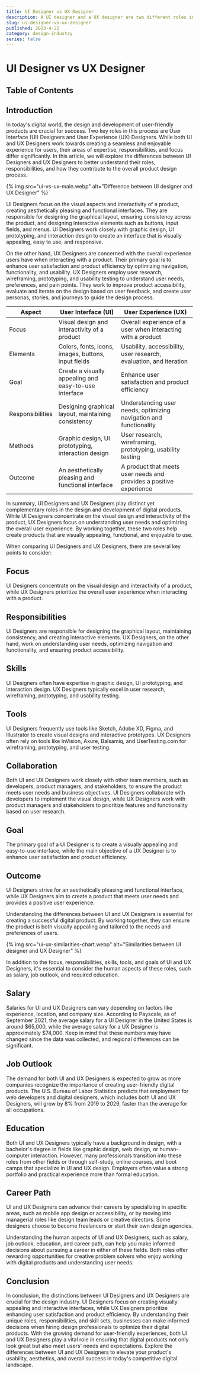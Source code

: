 ```yaml
---
title: UI Designer vs UX Designer
description: A UI designer and a UX designer are two different roles in the design industry. But what are the differences between them? Let's find out.
slug: ui-designer-vs-ux-designer
published: 2023-4-22
category: design-industry
series: false
---
```


# UI Designer vs UX Designer

## Table of Contents

## Introduction

In today's digital world, the design and development of user-friendly products are crucial for success. Two key roles in this process are User Interface (UI) Designers and User Experience (UX) Designers. While both UI and UX Designers work towards creating a seamless and enjoyable experience for users, their areas of expertise, responsibilities, and focus differ significantly. In this article, we will explore the differences between UI Designers and UX Designers to better understand their roles, responsibilities, and how they contribute to the overall product design process.

{% img src="ui-vs-ux-main.webp" alt="Difference between UI designer and UX Designer" %}

UI Designers focus on the visual aspects and interactivity of a product, creating aesthetically pleasing and functional interfaces. They are responsible for designing the graphical layout, ensuring consistency across the product, and designing interactive elements such as buttons, input fields, and menus. UI Designers work closely with graphic design, UI prototyping, and interaction design to create an interface that is visually appealing, easy to use, and responsive.

On the other hand, UX Designers are concerned with the overall experience users have when interacting with a product. Their primary goal is to enhance user satisfaction and product efficiency by optimizing navigation, functionality, and usability. UX Designers employ user research, wireframing, prototyping, and usability testing to understand user needs, preferences, and pain points. They work to improve product accessibility, evaluate and iterate on the design based on user feedback, and create user personas, stories, and journeys to guide the design process.

| Aspect           | User Interface (UI)                                   | User Experience (UX)                                               |
| ---------------- | ----------------------------------------------------- | ------------------------------------------------------------------ |
| Focus            | Visual design and interactivity of a product          | Overall experience of a user when interacting with a product       |
| Elements         | Colors, fonts, icons, images, buttons, input fields   | Usability, accessibility, user research, evaluation, and iteration |
| Goal             | Create a visually appealing and easy-to-use interface | Enhance user satisfaction and product efficiency                   |
| Responsibilities | Designing graphical layout, maintaining consistency   | Understanding user needs, optimizing navigation and functionality  |
| Methods          | Graphic design, UI prototyping, interaction design    | User research, wireframing, prototyping, usability testing         |
| Outcome          | An aesthetically pleasing and functional interface    | A product that meets user needs and provides a positive experience |

In summary, UI Designers and UX Designers play distinct yet complementary roles in the design and development of digital products. While UI Designers concentrate on the visual design and interactivity of the product, UX Designers focus on understanding user needs and optimizing the overall user experience. By working together, these two roles help create products that are visually appealing, functional, and enjoyable to use.

When comparing UI Designers and UX Designers, there are several key points to consider:

## Focus

UI Designers concentrate on the visual design and interactivity of a product, while UX Designers prioritize the overall user experience when interacting with a product.

## Responsibilities

UI Designers are responsible for designing the graphical layout, maintaining consistency, and creating interactive elements. UX Designers, on the other hand, work on understanding user needs, optimizing navigation and functionality, and ensuring product accessibility.

## Skills

UI Designers often have expertise in graphic design, UI prototyping, and interaction design. UX Designers typically excel in user research, wireframing, prototyping, and usability testing.

## Tools

UI Designers frequently use tools like Sketch, Adobe XD, Figma, and Illustrator to create visual designs and interactive prototypes. UX Designers often rely on tools like InVision, Axure, Balsamiq, and UserTesting.com for wireframing, prototyping, and user testing.

## Collaboration

Both UI and UX Designers work closely with other team members, such as developers, product managers, and stakeholders, to ensure the product meets user needs and business objectives. UI Designers collaborate with developers to implement the visual design, while UX Designers work with product managers and stakeholders to prioritize features and functionality based on user research.

## Goal

The primary goal of a UI Designer is to create a visually appealing and easy-to-use interface, while the main objective of a UX Designer is to enhance user satisfaction and product efficiency.

## Outcome

UI Designers strive for an aesthetically pleasing and functional interface, while UX Designers aim to create a product that meets user needs and provides a positive user experience.

Understanding the differences between UI and UX Designers is essential for creating a successful digital product. By working together, they can ensure the product is both visually appealing and tailored to the needs and preferences of users.

{% img src="ui-ux-similarities-chart.webp" alt="Similarities between UI designer and UX Designer" %}

In addition to the focus, responsibilities, skills, tools, and goals of UI and UX Designers, it's essential to consider the human aspects of these roles, such as salary, job outlook, and required education.

## Salary

Salaries for UI and UX Designers can vary depending on factors like experience, location, and company size. According to Payscale, as of September 2021, the average salary for a UI Designer in the United States is around $65,000, while the average salary for a UX Designer is approximately $74,000. Keep in mind that these numbers may have changed since the data was collected, and regional differences can be significant.

## Job Outlook

The demand for both UI and UX Designers is expected to grow as more companies recognize the importance of creating user-friendly digital products. The U.S. Bureau of Labor Statistics predicts that employment for web developers and digital designers, which includes both UI and UX Designers, will grow by 8% from 2019 to 2029, faster than the average for all occupations.

## Education

Both UI and UX Designers typically have a background in design, with a bachelor's degree in fields like graphic design, web design, or human-computer interaction. However, many professionals transition into these roles from other fields or through self-study, online courses, and boot camps that specialize in UI and UX design. Employers often value a strong portfolio and practical experience more than formal education.

## Career Path

UI and UX Designers can advance their careers by specializing in specific areas, such as mobile app design or accessibility, or by moving into managerial roles like design team leads or creative directors. Some designers choose to become freelancers or start their own design agencies.

Understanding the human aspects of UI and UX Designers, such as salary, job outlook, education, and career path, can help you make informed decisions about pursuing a career in either of these fields. Both roles offer rewarding opportunities for creative problem solvers who enjoy working with digital products and understanding user needs.

## Conclusion

In conclusion, the distinctions between UI Designers and UX Designers are crucial for the design industry. UI Designers focus on creating visually appealing and interactive interfaces, while UX Designers prioritize enhancing user satisfaction and product efficiency. By understanding their unique roles, responsibilities, and skill sets, businesses can make informed decisions when hiring design professionals to optimize their digital products. With the growing demand for user-friendly experiences, both UI and UX Designers play a vital role in ensuring that digital products not only look great but also meet users' needs and expectations. Explore the differences between UI and UX Designers to elevate your product's usability, aesthetics, and overall success in today's competitive digital landscape.
